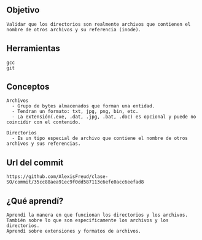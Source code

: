 ## Objetivo
~~~
Validar que los directorios son realmente archivos que contienen el nombre de otros archivos y su referencia (inode).
~~~

## Herramientas
~~~
gcc
git
~~~

## Conceptos
~~~
Archivos
  - Grupo de bytes almacenados que forman una entidad.
  - Tendran un formato: txt, jpg, png, bin, etc.
  - La extensión(.exe, .dat, .jpg, .bat, .doc) es opcional y puede no coincidir con el contenido.
~~~
~~~
Directorios
  - Es un tipo especial de archivo que contiene el nombre de otros archivos y sus referencias.
~~~

## Url del commit
~~~
https://github.com/AlexisFreud/clase-SO/commit/35cc88aea91ec9f0dd587113c6efe0acc6eefad8
~~~

## ¿Qué aprendí?
~~~
Aprendí la manera en que funcionan los directorios y los archivos. 
También sobre lo que son especificamente los archivos y los directorios.
Aprendí sobre extensiones y formatos de archivos.
~~~
